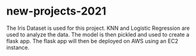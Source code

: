 # new-projects-2021
The Iris Dataset is used for this project.
KNN and Logistic Regression are used to analyze the data.
The model is then pickled and used to create a flask app.
The flask app will then be deployed on AWS using an EC2 instance.
